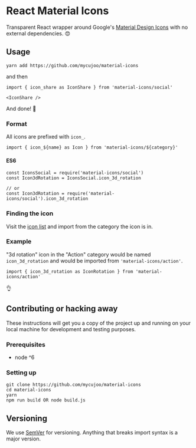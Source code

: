 # React Material Icons

Transparent React wrapper around Google's [Material Design Icons](material.io/icons/) with no external dependencies. 😍

## Usage

```
yarn add https://github.com/mycujoo/material-icons
```

and then

```
import { icon_share as IconShare } from 'material-icons/social'

<IconShare />
```

And done! 🎉

### Format

All icons are prefixed with `icon_`.

```
import { icon_${name} as Icon } from 'material-icons/${category}'
```

#### ES6

```
const IconsSocial = require('material-icons/social')
const Icon3dRotation = IconsSocial.icon_3d_rotation

// or
const Icon3dRotation = require('material-icons/social').icon_3d_rotation
```

### Finding the icon

Visit the [icon list](https://material.io/icons/) and import from the category the icon is in.

### Example

"3d rotation" icon in the "Action" category would be named `icon_3d_rotation` and would be imported from `'material-icons/action'`.

```
import { icon_3d_rotation as IconRotation } from 'material-icons/action'
```

👌

## Contributing or hacking away

These instructions will get you a copy of the project up and running on your local machine for development and testing purposes.

### Prerequisites

- node ^6

### Setting up

```
git clone https://github.com/mycujoo/material-icons
cd material-icons
yarn
npm run build OR node build.js
```

## Versioning

We use [SemVer](http://semver.org/) for versioning. Anything that breaks import syntax is a major version.

